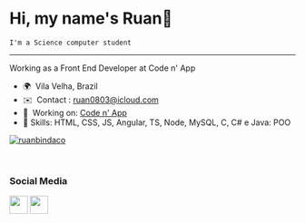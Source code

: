 Hi, my name's Ruan👋
========================================
    I'm a Science computer student
----------------------------------------

Working as a Front End Developer at Code n' App 

* 🌍  Vila Velha, Brazil
* ✉️  Contact : [ruan0803@icloud.com](mailto:ruan0803@icloud.com)
* 🚀  Working on: [Code n' App](https://codenapp.com/)
* 🎯  Skills: HTML, CSS, JS, Angular, TS, Node, MySQL, C, C# e Java: POO

[![ruanbindaco](https://github-readme-stats.vercel.app/api/top-langs/?username=ruanbindaco&hide=html&layout=compact&theme=tokyonight)](https://github.com/ruanbindaco/)

<br>

### Social Media

<p align="left"> <a href="https://www.github.com/ruanbindaco" target="_blank" rel="noreferrer"><img src="https://raw.githubusercontent.com/danielcranney/readme-generator/main/public/icons/socials/github-dark.svg" width="32" height="32" /></a> <a href="http://www.instagram.com/ruan_graca" target="_blank" rel="noreferrer"><img src="https://raw.githubusercontent.com/danielcranney/readme-generator/main/public/icons/socials/instagram.svg" width="32" height="32" /></a>

